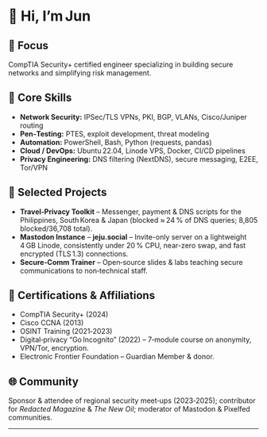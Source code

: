 # 👋 Hi, I’m Jun
## 🎯 Focus
CompTIA Security+ certified engineer specializing in building secure networks and simplifying risk management.

## 🔧 Core Skills
- **Network Security:** IPSec/TLS VPNs, PKI, BGP, VLANs, Cisco/Juniper routing  
- **Pen‑Testing:** PTES, exploit development, threat modeling  
- **Automation:** PowerShell, Bash, Python (requests, pandas)  
- **Cloud / DevOps:** Ubuntu 22.04, Linode VPS, Docker, CI/CD pipelines  
- **Privacy Engineering:** DNS filtering (NextDNS), secure messaging, E2EE, Tor/VPN  

## 🚀 Selected Projects
- **Travel‑Privacy Toolkit** – Messenger, payment & DNS scripts for the Philippines, South Korea & Japan (blocked ≈ 24 % of DNS queries; 8,805 blocked/36,708 total).  
- **Mastodon Instance** – **jeju.social** – Invite-only server on a lightweight 4 GB Linode, consistently under 20 % CPU, near-zero swap, and fast encrypted (TLS 1.3) connections.
- **Secure‑Comm Trainer** – Open‑source slides & labs teaching secure communications to non‑technical staff.

## 📜 Certifications & Affiliations
- CompTIA Security+ (2024)  
- Cisco CCNA (2013)  
- OSINT Training (2021‑2023)  
- Digital‑privacy “Go Incognito” (2022) – 7‑module course on anonymity, VPN/Tor, encryption.  
- Electronic Frontier Foundation – Guardian Member & donor.

## 🌐 Community
Sponsor & attendee of regional security meet‑ups (2023‑2025); contributor for *Redacted Magazine* & *The New Oil*; moderator of Mastodon & Pixelfed communities.

---
